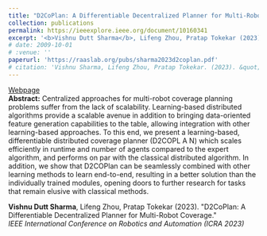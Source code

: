 ```yaml
---
title: "D2CoPlan: A Differentiable Decentralized Planner for Multi-Robot Coverage"
collection: publications
permalink: https://ieeexplore.ieee.org/document/10160341
excerpt: '<b>Vishnu Dutt Sharma</b>, Lifeng Zhou, Pratap Tokekar (2023). &quot;D2CoPlan: A Differentiable Decentralized Planner for Multi-Robot Coverage.&quot; <br /><i>IEEE International Conference on Robotics and Automation (ICRA 2023)</i>'
# date: 2009-10-01
# :venue: ''
paperurl: 'https://raaslab.org/pubs/sharma2023d2coplan.pdf'
# citation: 'Vishnu Sharma, Lifeng Zhou, Pratap Tokekar. (2023). &quot;D2CoPlan: A Differentiable Decentralized Planner for Multi-Robot Coverage.&quot; <i>IEEE International Conference on Robotics and Automation (ICRA 2023)</i>.'
---
```


[Webpage](http://raaslab.org/projects/d2coplan.html) <br/>
**Abstract:**
Centralized approaches for multi-robot coverage planning problems suffer from the lack of scalability. Learning-based distributed algorithms provide a scalable avenue in addition to bringing data-oriented feature generation capabilities to the table, allowing integration with other learning-based approaches. To this end, we present a learning-based, differentiable distributed coverage planner (D2COPL A N) which scales efficiently in runtime and number of agents compared to the expert algorithm, and performs on par with the classical distributed algorithm. In addition, we show that D2COPlan can be seamlessly combined with other learning methods to learn end-to-end, resulting in a better solution than the individually trained modules, opening doors to further research for tasks that remain elusive with classical methods.


<b>Vishnu Dutt Sharma</b>, Lifeng Zhou, Pratap Tokekar (2023). &quot;D2CoPlan: A Differentiable Decentralized Planner for Multi-Robot Coverage.&quot; <br /><i>IEEE International Conference on Robotics and Automation (ICRA 2023)</i><br /> 

